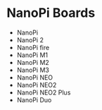 # NanoPi Boards
- NanoPi
- NanoPi 2
- NanoPi fire
- NanoPi M1
- NanoPi M2
- NanoPi M3
- NanoPi NEO
- NanoPi NEO2
- NanoPi NEO2 Plus
- NanoPi Duo
